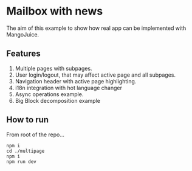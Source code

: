 # Mailbox with news
The aim of this example to show how real app can be implemented with MangoJuice.

## Features

1. Multiple pages with subpages.
2. User login/logout, that may affect active page and all subpages.
3. Navigation header with active page highlighting.
4. i18n integration with hot language changer
5. Async operations example.
6. Big Block decomposition example

## How to run
From root of the repo...
```
npm i
cd ./multipage
npm i
npm run dev
```
